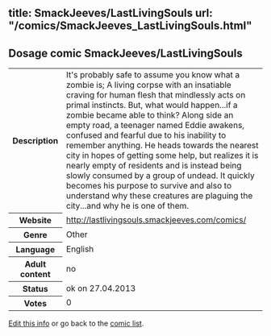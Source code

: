 title: SmackJeeves/LastLivingSouls
url: "/comics/SmackJeeves_LastLivingSouls.html"
---
Dosage comic SmackJeeves/LastLivingSouls
-----------------------------------------

<p id="msg"></p>
<script type="text/javascript">
if (window.location.search === '?edit_info_mail=sent_ok') {
  var elem = document.getElementById("msg");
  elem.innerHTML = 'Edited information sucessfully sent.';
  elem.className = 'ok';
}
</script>
<table class="comicinfo">
<tr>
<th>Description</th><td>It's probably safe to assume you know what a zombie is; A living corpse with an insatiable craving for human flesh that mindlessly acts on primal instincts. But, what would happen...if a zombie became able to think? Along side an empty road, a teenager named Eddie awakens, confused and fearful due to his inability to remember anything. He heads towards the nearest city in hopes of getting some help, but realizes it is nearly empty of residents and is instead being slowly consumed by a group of undead. It quickly becomes his purpose to survive and also to understand why these creatures are plaguing the city...and why he is one of them.</td>
</tr>
<tr>
<th>Website</th><td><a href="http://lastlivingsouls.smackjeeves.com/comics/">http://lastlivingsouls.smackjeeves.com/comics/</a></td>
</tr>
<tr>
<th>Genre</th><td>Other</td>
</tr>
<tr>
<th>Language</th><td>English</td>
</tr>
<tr>
<th>Adult content</th><td>no</td>
</tr>
<tr>
<th>Status</th><td>ok on 27.04.2013</td>
</tr>
<tr>
<th>Votes</th><td>0</td>
</tr>
</table>

[Edit this info](SmackJeeves_LastLivingSouls_edit.html) or go back to the [comic list](../comic-index.html).
